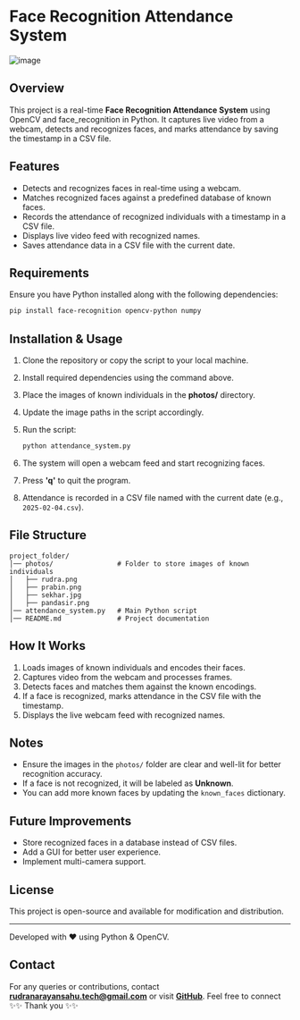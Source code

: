 # Face Recognition Attendance System

![image](https://github.com/user-attachments/assets/08cd157e-a4d8-44a4-82a2-21376a5171fe)


## Overview
This project is a real-time **Face Recognition Attendance System** using OpenCV and face_recognition in Python. It captures live video from a webcam, detects and recognizes faces, and marks attendance by saving the timestamp in a CSV file.

## Features
- Detects and recognizes faces in real-time using a webcam.
- Matches recognized faces against a predefined database of known faces.
- Records the attendance of recognized individuals with a timestamp in a CSV file.
- Displays live video feed with recognized names.
- Saves attendance data in a CSV file with the current date.

## Requirements
Ensure you have Python installed along with the following dependencies:

```sh
pip install face-recognition opencv-python numpy
```

## Installation & Usage
1. Clone the repository or copy the script to your local machine.
2. Install required dependencies using the command above.
3. Place the images of known individuals in the **photos/** directory.
4. Update the image paths in the script accordingly.
5. Run the script:
   
   ```sh
   python attendance_system.py
   ```

6. The system will open a webcam feed and start recognizing faces.
7. Press **'q'** to quit the program.
8. Attendance is recorded in a CSV file named with the current date (e.g., `2025-02-04.csv`).

## File Structure
```
project_folder/
│── photos/                # Folder to store images of known individuals
│   ├── rudra.png
│   ├── prabin.png
│   ├── sekhar.jpg
│   ├── pandasir.png
│── attendance_system.py   # Main Python script
│── README.md              # Project documentation
```

## How It Works
1. Loads images of known individuals and encodes their faces.
2. Captures video from the webcam and processes frames.
3. Detects faces and matches them against the known encodings.
4. If a face is recognized, marks attendance in the CSV file with the timestamp.
5. Displays the live webcam feed with recognized names.

## Notes
- Ensure the images in the `photos/` folder are clear and well-lit for better recognition accuracy.
- If a face is not recognized, it will be labeled as **Unknown**.
- You can add more known faces by updating the `known_faces` dictionary.

## Future Improvements
- Store recognized faces in a database instead of CSV files.
- Add a GUI for better user experience.
- Implement multi-camera support.

## License
This project is open-source and available for modification and distribution.

---

Developed with ❤️ using Python & OpenCV.


## Contact
For any queries or contributions, contact **rudranarayansahu.tech@gmail.com** or visit **[GitHub](https://github.com/rudranarayan-01)**.
Feel free to connect ✨✨
Thank you ✨✨
